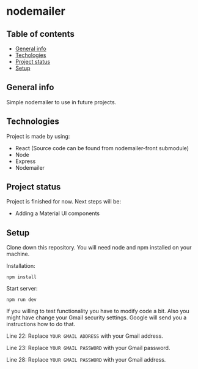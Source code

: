 # nodemailer

## Table of contents

- [General info](#general-info)
- [Techologies](#technologies)
- [Project status](#project-status)
- [Setup](#setup)

## General info

Simple nodemailer to use in future projects.

## Technologies

Project is made by using:

- React (Source code can be found from nodemailer-front submodule)
- Node
- Express
- Nodemailer

## Project status

Project is finished for now. Next steps will be:

- Adding a Material UI components

## Setup

Clone down this repository. You will need node and npm installed on your machine.

Installation:

`npm install`

Start server:

`npm run dev`

If you willing to test functionality you have to modify code a bit. Also you might have change your Gmail security settings. Google will send you a instructions how to do that.

Line 22:
Replace `YOUR GMAIL ADDRESS` with your Gmail address.

Line 23:
Replace `YOUR GMAIL PASSWORD` with your Gmail password.

Line 28:
Replace `YOUR GMAIL PASSWORD` with your Gmail address.
